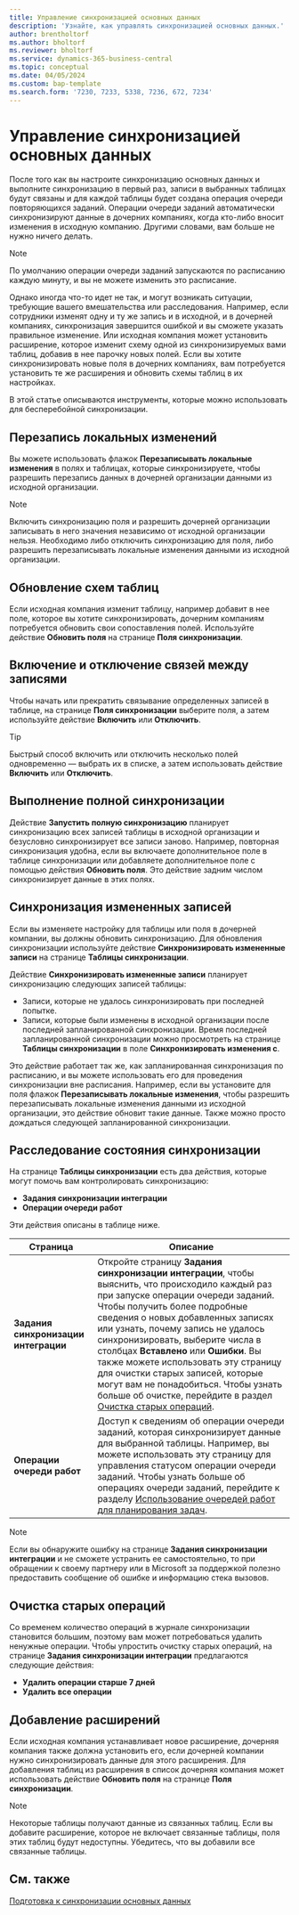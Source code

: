 ```yaml
---
title: Управление синхронизацией основных данных
description: 'Узнайте, как управлять синхронизацией основных данных.'
author: brentholtorf
ms.author: bholtorf
ms.reviewer: bholtorf
ms.service: dynamics-365-business-central
ms.topic: conceptual
ms.date: 04/05/2024
ms.custom: bap-template
ms.search.form: '7230, 7233, 5338, 7236, 672, 7234'
---
```

# Управление синхронизацией основных данных

После того как вы настроите синхронизацию основных данных и выполните синхронизацию в первый раз, записи в выбранных таблицах будут связаны и для каждой таблицы будет создана операция очереди повторяющихся заданий. Операции очереди заданий автоматически синхронизируют данные в дочерних компаниях, когда кто-либо вносит изменения в исходную компанию. Другими словами, вам больше не нужно ничего делать.

> [!NOTE]
> По умолчанию операции очереди заданий запускаются по расписанию каждую минуту, и вы не можете изменить это расписание.

Однако иногда что-то идет не так, и могут возникать ситуации, требующие вашего вмешательства или расследования. Например, если сотрудники изменят одну и ту же запись и в исходной, и в дочерней компаниях, синхронизация завершится ошибкой и вы сможете указать правильное изменение. Или исходная компания может установить расширение, которое изменит схему одной из синхронизируемых вами таблиц, добавив в нее парочку новых полей. Если вы хотите синхронизировать новые поля в дочерних компаниях, вам потребуется установить те же расширения и обновить схемы таблиц в их настройках.

В этой статье описываются инструменты, которые можно использовать для бесперебойной синхронизации.

## Перезапись локальных изменений

Вы можете использовать флажок **Перезаписывать локальные изменения** в полях и таблицах, которые синхронизируете, чтобы разрешить перезапись данных в дочерней организации данными из исходной организации.

> [!NOTE]
> Включить синхронизацию поля и разрешить дочерней организации записывать в него значения независимо от исходной организации нельзя. Необходимо либо отключить синхронизацию для поля, либо разрешить перезаписывать локальные изменения данными из исходной организации.

## Обновление схем таблиц

Если исходная компания изменит таблицу, например добавит в нее поле, которое вы хотите синхронизировать, дочерним компаниям потребуется обновить свои сопоставления полей. Используйте действие **Обновить поля** на странице **Поля синхронизации**.

## Включение и отключение связей между записями

Чтобы начать или прекратить связывание определенных записей в таблице, на странице **Поля синхронизации** выберите поля, а затем используйте действие **Включить** или **Отключить**.

> [!TIP]
> Быстрый способ включить или отключить несколько полей одновременно — выбрать их в списке, а затем использовать действие **Включить** или **Отключить**.

## Выполнение полной синхронизации

Действие **Запустить полную синхронизацию** планирует синхронизацию всех записей таблицы в исходной организации и безусловно синхронизирует все записи заново. Например, повторная синхронизация удобна, если вы включаете дополнительное поле в таблице синхронизации или добавляете дополнительное поле с помощью действия **Обновить поля**. Это действие задним числом синхронизирует данные в этих полях.

## Синхронизация измененных записей

Если вы изменяете настройку для таблицы или поля в дочерней компании, вы должны обновить синхронизацию. Для обновления синхронизации используйте действие **Синхронизировать измененные записи** на странице **Таблицы синхронизации**.

Действие **Синхронизировать измененные записи** планирует синхронизацию следующих записей таблицы:

* Записи, которые не удалось синхронизировать при последней попытке.
* Записи, которые были изменены в исходной организации после последней запланированной синхронизации. Время последней запланированной синхронизации можно просмотреть на странице **Таблицы синхронизации** в поле **Синхронизировать изменения с**.

Это действие работает так же, как запланированная синхронизация по расписанию, и вы можете использовать его для проведения синхронизации вне расписания. Например, если вы установите для поля флажок **Перезаписывать локальные изменения**, чтобы разрешить перезаписывать локальные изменения данными из исходной организации, это действие обновит такие данные. Также можно просто дождаться следующей запланированной синхронизации.

## Расследование состояния синхронизации

На странице **Таблицы синхронизации** есть два действия, которые могут помочь вам контролировать синхронизацию:

* **Задания синхронизации интеграции**
* **Операции очереди работ**

Эти действия описаны в таблице ниже.

|Страница  |Описание  |
|---------|---------|
|**Задания синхронизации интеграции**     | Откройте страницу **Задания синхронизации интеграции**, чтобы выяснить, что происходило каждый раз при запуске операции очереди заданий. Чтобы получить более подробные сведения о новых добавленных записях или узнать, почему запись не удалось синхронизировать, выберите числа в столбцах **Вставлено** или **Ошибки**. Вы также можете использовать эту страницу для очистки старых записей, которые могут вам не понадобиться. Чтобы узнать больше об очистке, перейдите в раздел [Очистка старых операций](#clean-up-old-entries).        |
|**Операции очереди работ**     | Доступ к сведениям об операции очереди заданий, которая синхронизирует данные для выбранной таблицы. Например, вы можете использовать эту страницу для управления статусом операции очереди заданий. Чтобы узнать больше об операциях очереди заданий, перейдите к разделу [Использование очередей работ для планирования задач](admin-job-queues-schedule-tasks.md).     |

> [!NOTE]
> Если вы обнаружите ошибку на странице **Задания синхронизации интеграции** и не сможете устранить ее самостоятельно, то при обращении к своему партнеру или в Microsoft за поддержкой полезно предоставить сообщение об ошибке и информацию стека вызовов.

## Очистка старых операций

Со временем количество операций в журнале синхронизации становится большим, поэтому вам может потребоваться удалить ненужные операции. Чтобы упростить очистку старых операций, на странице **Задания синхронизации интеграции** предлагаются следующие действия:

* **Удалить операции старше 7 дней**
* **Удалить все операции**

## Добавление расширений

Если исходная компания устанавливает новое расширение, дочерняя компания также должна установить его, если дочерней компании нужно синхронизировать данные для этого расширения. Для добавления таблиц из расширения в список дочерняя компания может использовать действие **Обновить поля** на странице **Поля синхронизации**.

> [!NOTE]
> Некоторые таблицы получают данные из связанных таблиц. Если вы добавите расширение, которое не включает связанные таблицы, поля этих таблиц будут недоступны. Убедитесь, что вы добавили все связанные таблицы.

<!--
## Recreate a deleted job queue entry

If the recurring job queue entry is deleted for a table, you can quickly recreate it. On the **Synchronization Tables** page, choose the **Use Default Synchronization Setup** action.
-->

## См. также

[Подготовка к синхронизации основных данных](admin-set-up-data-sync.md)
